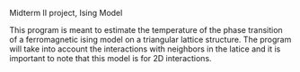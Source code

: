 Midterm II project, Ising Model

This program is meant to estimate the temperature of the phase transition of a ferromagnetic 
ising model on a triangular lattice structure. The program will take into account the interactions 
with neighbors in the latice and it is important to note that this model is for 2D interactions. 

